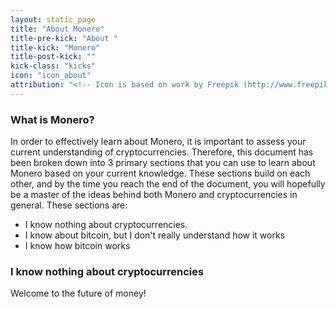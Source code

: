 ```yaml
---
layout: static_page
title: "About Monero"
title-pre-kick: "About "
title-kick: "Monero"
title-post-kick: ""
kick-class: "kicks"
icon: "icon_about"
attribution: "<!-- Icon is based on work by Freepik (http://www.freepik.com) and is licensed under Creative Commons BY 3.0 -->"
---
```


### What is Monero?

In order to effectively learn about Monero, it is important to assess your current understanding of cryptocurrencies. Therefore, this document has been broken down into 3 primary sections that you can use to learn about Monero based on your current knowledge. These sections build on each other, and by the time you reach the end of the document, you will hopefully be a master of the ideas behind both Monero and cryptocurrencies in general. These sections are:

- I know nothing about cryptocurrencies. 
- I know about bitcoin, but I don't really understand how it works
- I know how bitcoin works

### I know nothing about cryptocurrencies

Welcome to the future of money! 
